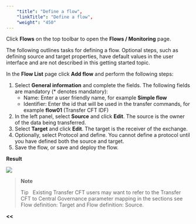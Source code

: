 ```yaml
---
    "title": "Define a flow",
    "linkTitle": "Define a flow",
    "weight": "450"
---
```

Click ****Flows**** on the top toolbar to open the ****Flows / Monitoring**** page.

The following outlines tasks for defining a flow. Optional steps, such as defining source and target properties, have default values in the user interface and are not described in this getting started topic.

In the ****Flow List**** page click ****Add flow**** and perform the following steps:

1. Select **General information** and complete the fields. The following fields are mandatory (\* denotes mandatory):
    -   Name: Enter a user friendly name, for example ****Simple flow****
    -   Identifier: Enter the id that will be used in the transfer commands, for example ****flow01**** (Transfer CFT IDF)
1. In the left panel, select ****Source**** and click ****Edit****. The source is the owner of the data being transferred.
1. Select ****Target**** and click ****Edit****. The target is the receiver of the exchange.
1. Optionally, select Protocol and define. You cannot define a protocol until you have defined both the source and target.
1. Save the flow, or save and deploy the flow.

****Result****

![](/Images/TransferCFT/new_flow_cg_w_store.png)

> **Note**
>
> Tip  
> Existing Transfer CFT users may want to refer to the Transfer CFT to Central Governance parameter mapping in the sections see Flow definition: Target and Flow definition: Source.

****&lt;&lt;**** [](../../)
